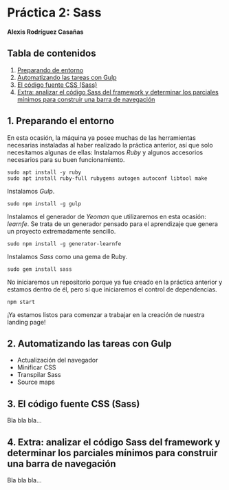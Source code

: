 # Práctica 2: Sass
**Alexis Rodríguez Casañas**

## Tabla de contenidos
1. [Preparando de entorno](#id1)
2. [Automatizando las tareas con Gulp](#id2)
3. [El código fuente CSS (Sass)](#id3)
4. [Extra: analizar el código Sass del framework y determinar los parciales mínimos para construir una barra de navegación](#id4)

## 1. Preparando el entorno<a name="id1"></a>
En esta ocasión, la máquina ya posee muchas de las herramientas necesarias instaladas al haber realizado la práctica anterior, así que solo necesitamos algunas de ellas:
Instalamos *Ruby* y algunos accesorios necesarios para su buen funcionamiento.

```
sudo apt install -y ruby
sudo apt install ruby-full rubygems autogen autoconf libtool make
```

Instalamos *Gulp*.

`sudo npm install -g gulp`

Instalamos el generador de *Yeoman* que utilizaremos en esta ocasión: *learnfe*. Se trata de un generador pensado para el aprendizaje que genera un proyecto extremadamente sencillo.

`sudo npm install -g generator-learnfe`

Instalamos *Sass* como una gema de Ruby.

`sudo gem install sass`

No iniciaremos un repositorio porque ya fue creado en la práctica anterior y estamos dentro de él, pero sí que iniciaremos el control de dependencias.

`npm start`

¡Ya estamos listos para comenzar a trabajar en la creación de nuestra landing page!

## 2. Automatizando las tareas con Gulp<a name="id2"></a>
* Actualización del navegador
* Minificar CSS
* Transpilar Sass
* Source maps

## 3. El código fuente CSS (Sass)<a name="id3"></a>
Bla bla bla...

## 4. Extra: analizar el código Sass del framework y determinar los parciales mínimos para construir una barra de navegación<a name="id4"></a>
Bla bla bla...
